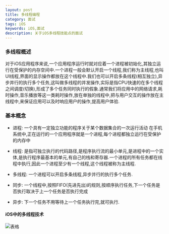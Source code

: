 ```yaml
---
layout: post
title: 多线程编程
category: 面试
tags: iOS
keywords: iOS,面试
description: 关于iOS多线程技能点的面试
---
```


### 多线程概述

对于iOS应用程序来说,一个应用程序运行时就对应着一个进程被初始化,其独立运行在受保护的内存空间中.一个进程一般会默认开启一个线程,我们称为主线程,也叫UI线程,界面的显示操作都放在这个线程中.我们也可以开启多条线程(相互独立),异步并行的执行多个任务,这叫做多线程的并发操作,实际是指CPU快速的在多个线程之间调度(切换),形成了多个任务同时执行的假象.通常我们将应用中的网络请求,耗时操作,音乐播放等这一类耗时操作,放在单独的线程中,把与用户交互的操作放在主线程中,来保证应用可以及时响应用户的操作,提高用户体验.
   
### 基本概念

 - 进程: 
    一个具有一定独立功能的程序关于某个数据集合的一次运行活动
    在手机系统中,正在运行的一个应用程序就是一个进程,每个进程都独立运行在受保护的内存中

 - 线程: 是指可独立执行的代码路径,是程序执行流的最小单元,是进程中的一个实体,是执行程序最基本的单元,有自己的栈和寄存器.一个进程的所有任务都在线程中执行,因此一个进程至少有一个线程,这个线程被称为主线程.
 
 - 多线程: 一个进程可以开启多条线程,异步并行的执行多个任务.
 - 同步: 一个线程中,按照FIFO(先进先出)的规则,按顺序执行任务,下一个任务是否执行取决于上一个任务是否执行完成
 - 异步: 下一个任务不用等待上一个任务执行完,就可执行.

#### iOS中的多线程技术
 
 ![表格](http://oh08pyi2u.bkt.clouddn.com/iosmultythreading.png)
